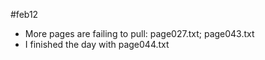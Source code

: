 #feb12
- More pages are failing to pull: page027.txt; page043.txt
- I finished the day with page044.txt